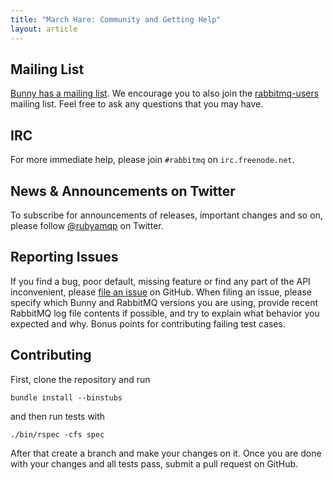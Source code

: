```yaml
---
title: "March Hare: Community and Getting Help"
layout: article
---
```


## Mailing List

[Bunny has a mailing list](groups.google.com/group/ruby-amqp). We encourage you
to also join the [rabbitmq-users](https://groups.google.com/forum/#!forum/rabbitmq-users) mailing list. Feel free to ask any questions that you may have.


## IRC

For more immediate help, please join `#rabbitmq` on `irc.freenode.net`.


## News & Announcements on Twitter

To subscribe for announcements of releases, important changes and so on, please follow [@rubyamqp](https://twitter.com/#!/rubyamqp) on Twitter.


## Reporting Issues

If you find a bug, poor default, missing feature or find any part of the API inconvenient, please [file an issue](http://github.com/ruby-amqp/bunny/issues) on GitHub.
When filing an issue, please specify which Bunny and RabbitMQ versions you are using, provide recent RabbitMQ log file contents if possible,
and try to explain what behavior you expected and why. Bonus points for contributing failing test cases.


## Contributing

First, clone the repository and run

    bundle install --binstubs

and then run tests with

    ./bin/rspec -cfs spec

After that create a branch and make your changes on it. Once you are done with your changes and all tests pass, submit a pull request
on GitHub.
